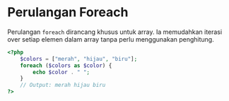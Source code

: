 # Perulangan Foreach

Perulangan `foreach` dirancang khusus untuk array. Ia memudahkan iterasi over setiap elemen dalam array tanpa perlu menggunakan penghitung.

```php
<?php
    $colors = ["merah", "hijau", "biru"];
    foreach ($colors as $color) {
        echo $color . " ";
    }
    // Output: merah hijau biru
?>
```
